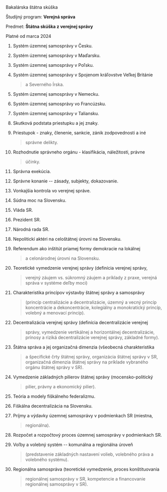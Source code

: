 Bakalárska štátna skúška

Študijný program: **Verejná správa**

Predmet: **Štátna skúška z verejnej správy**

Platné od marca 2024

1.  Systém územnej samosprávy v Česku.

2.  Systém územnej samosprávy v Maďarsku.

3.  Systém územnej samosprávy v Poľsku.

4.  Systém územnej samosprávy v Spojenom kráľovstve Veľkej Británie

    > a Severného Írska.

5.  Systém územnej samosprávy v Nemecku.

6.  Systém územnej samosprávy vo Francúzsku.

7.  Systém územnej samosprávy v Taliansku.

8.  Skutková podstata priestupku a jej znaky.

9.  Priestupok - znaky, členenie, sankcie, zánik zodpovednosti a iné

    > správne delikty.

10. Rozhodnutie správneho orgánu - klasifikácia, náležitosti, právne

    > účinky.

11. Správna exekúcia.

12. Správne konanie -- zásady, subjekty, dokazovanie.

13. Vonkajšia kontrola vo verejnej správe.

14. Súdna moc na Slovensku.

15. Vláda SR.

16. Prezident SR.

17. Národná rada SR.

18. Nepolitickí aktéri na celoštátnej úrovni na Slovensku.

19. Referendum ako inštitút priamej formy demokracie na lokálnej

    > a celonárodnej úrovni na Slovensku.

20. Teoretické vymedzenie verejnej správy (definícia verejnej správy,

    > verejný záujem vs. súkromný záujem a príklady z praxe, verejná
    > správa v systéme deľby moci)

21. Charakteristika princípov výstavby štátnej správy a samosprávy

    > (princíp centralizácie a decentralizácie, územný a vecný princíp
    > koncentrácie a dekoncentrácie, kolegiálny a monokratický princíp,
    > volebný a menovací princíp).

22. Decentralizácia verejnej správy (definícia decentralizácie verejnej

    > správy, vymedzenie vertikálnej a horizontálnej decentralizácie,
    > prínosy a riziká decentralizácie verejnej správy, základné formy).

23. Štátna správa a jej organizačná dimenzia (všeobecná charakteristika

    > a špecifické črty štátnej správy, organizácia štátnej správy v SR,
    > organizačná dimenzia štátnej správy na príklade vybraného orgánu
    > štátnej správy v SR).

24. Vymedzenie základných pilierov štátnej správy (mocensko-politický

    > pilier, právny a ekonomický pilier).

25. Teória a modely fiškálneho federalizmu.

26. Fiškálna decentralizácia na Slovensku.

27. Príjmy a výdavky územnej samosprávy v podmienkach SR (miestna,

    > regionálna).

28. Rozpočet a rozpočtový proces územnej samosprávy v podmienkach SR.

29. Voľby a volebný systém -- komunálna a regionálna úroveň

    > (predstavenie základných nastavení volieb, volebného práva a
    > volebného systému).

30. Regionálna samospráva (teoretické vymedzenie, proces konštituovania
    > regionálnej samosprávy v SR, kompetencie a financovanie
    > regionálnej samosprávy v SR).
